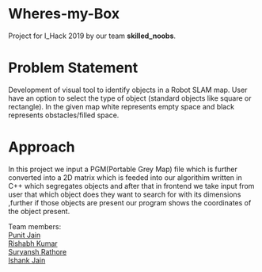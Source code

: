 # Wheres-my-Box

Project for I_Hack 2019 by our team <b>skilled_noobs</b>.
# Problem Statement
Development of visual tool to identify objects in a Robot SLAM map. User have an option to select the type of object (standard objects like square or rectangle). In the given map white represents empty space and black represents obstacles/filled space. 

# Approach
In this project we input a PGM(Portable Grey Map) file which is further converted into a 2D matrix which is feeded into our algorithim written in C++ which segregates objects and after that in frontend we take input from user that which object does they want to search for with its dimensions ,further if those objects are present our program shows the coordinates of the object present.

Team members:<br/>
<a href = "https://github.com/Pj18"> Punit Jain </a><br/>
<a href = "https://github.com/rishabhkumar112"> Rishabh Kumar </a><br/>
<a href = "https://github.com/rathoresuryansh196"> Suryansh Rathore </a><br/>
<a href = "https://github.com/ishank99"> Ishank Jain </a><br/>
